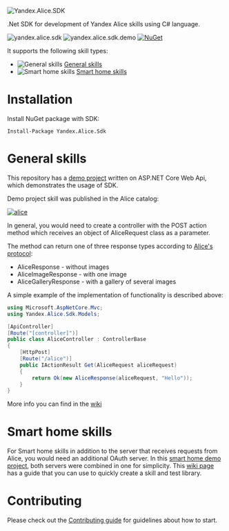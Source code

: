 ![Yandex.Alice.SDK](https://raw.githubusercontent.com/alexvolchetsky/yandex.alice.sdk/master/src/Yandex.Alice.Sdk/Resources/icon.png "Yandex.Alice.SDK")

.Net SDK for development of Yandex Alice skills using C# language.

![yandex.alice.sdk](https://github.com/alexvolchetsky/yandex.alice.sdk/workflows/yandex.alice.sdk/badge.svg)
![yandex.alice.sdk.demo](https://github.com/alexvolchetsky/yandex.alice.sdk/workflows/yandex.alice.sdk.demo/badge.svg)
[![NuGet](https://buildstats.info/nuget/Yandex.Alice.Sdk)](https://www.nuget.org/packages/Yandex.Alice.Sdk)



It supports the following skill types:
- ![General skills](https://raw.githubusercontent.com/alexvolchetsky/yandex.alice.sdk/master/media/images/general-skill.png) [General skills](#general-skills)
- ![Smart home skills](https://raw.githubusercontent.com/alexvolchetsky/yandex.alice.sdk/master/media/images/smart-home-skill.png) [Smart home skills](#smart-home-skills)

# Installation
Install NuGet package with SDK: 

`Install-Package Yandex.Alice.Sdk`
# General skills
This repository has a [demo project](https://github.com/alexvolchetsky/yandex.alice.sdk/tree/master/src/Yandex.Alice.Sdk.Demo) written on ASP.NET Core Web Api, which demonstrates the usage of SDK.

Demo project skill was published in the Alice catalog:

[![alice](https://raw.githubusercontent.com/alexvolchetsky/yandex.alice.sdk/master/media/images/skill-badge.svg)](https://dialogs.yandex.ru/store/skills/245ea3a4-net-sdk?utm_source=https://github.com&utm_medium=badge&utm_campaign=v1&utm_term=d1)

In general, you would need to create a controller with the POST action method which receives an object of AliceRequest class as a parameter. 

The method can return one of three response types according to [Alice's protocol](https://yandex.ru/dev/dialogs/alice/doc/protocol-docpage/?ncrnd=4989):
* AliceResponse - without images
* AliceImageResponse - with one image
* AliceGalleryResponse - with a gallery of several images

A simple example of the implementation of functionality is described above:

```c#
using Microsoft.AspNetCore.Mvc;
using Yandex.Alice.Sdk.Models;

[ApiController]
[Route("[controller]")]
public class AliceController : ControllerBase
{
    [HttpPost]
    [Route("/alice")]
    public IActionResult Get(AliceRequest aliceRequest)
    {
        return Ok(new AliceResponse(aliceRequest, "Hello"));
    }
}
```

More info you can find in the [wiki](https://github.com/alexvolchetsky/yandex.alice.sdk/wiki)

# Smart home skills
For Smart home skills in addition to the server that receives requests from Alice, you would need an additional OAuth server.
In this [smart home demo project](https://github.com/alexvolchetsky/yandex.alice.sdk/tree/master/src/Yandex.Alice.Sdk.Demo.SmartHome), both servers were combined in one for simplicity.
This [wiki page](https://github.com/alexvolchetsky/yandex.alice.sdk/wiki/Smart-Home) has a guide that you can use to quickly create a skill and test library.

# Contributing
Please check out the [Contributing guide](https://github.com/alexvolchetsky/yandex.alice.sdk/tree/master/CONTRIBUTING.md) for guidelines about how to start.
